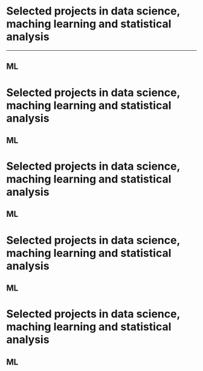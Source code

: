 # Selected projects in data science, maching learning and statistical analysis
---
## ML

# Selected projects in data science, maching learning and statistical analysis

## ML

# Selected projects in data science, maching learning and statistical analysis

## ML

# Selected projects in data science, maching learning and statistical analysis

## ML

# Selected projects in data science, maching learning and statistical analysis

## ML




